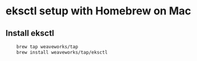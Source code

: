 # eksctl setup with Homebrew on Mac 

## Install eksctl  
```bash
    brew tap weaveworks/tap
    brew install weaveworks/tap/eksctl
```  
